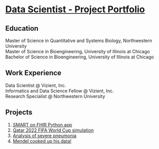 # [Data Scientist - Project Portfolio](https://morales-felix.github.io/)  

## Education

Master of Science in Quantitative and Systems Biology, Northwestern University  
Master of Science in Bioengineering, University of Illinois at Chicago  
Bachelor of Science in Bioengineering, University of Illinois at Chicago

## Work Experience  

Data Scientist @ Vizient, Inc.  
Informatics and Data Science Fellow @ Vizient, Inc.  
Research Specialist @ Northwestern University  

## Projects  

1. [SMART on FHIR Python app](https://github.com/morales-felix/SMART-on-FHIR-Python-app)
2. [Qatar 2022 FIFA World Cup simulation](https://morales-felix.github.io/Qatar-2022-FIFA-World-Cup-simulation/)
3. [Analysis of severe pneumonia](https://github.com/morales-felix/analyses_of_severe_pneumonia)
4. [Mendel cooked up his data!](https://github.com/morales-felix/Mendel_cooked_up_his_data)
